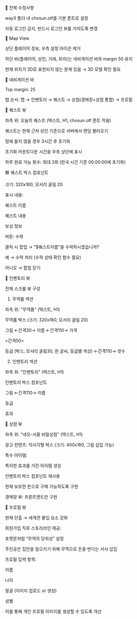 📌 전체 수정사항

way3 폴더 내 chosun.otf를 기본 폰트로 설정

자동 로그인 금지, 반드시 로그인 뷰를 거치도록 변경

📌 Map View

상단 플레이어 정보, 우측 설정 아이콘 제거

하단 바(플레이어, 상인, 거래, 위치)는 네비게이션 바와 margin 50 유지

현재 위치가 3D로 표현되지 않는 문제 있음 → 3D 모델 확인 필요

📌 네비게이션 바

Top margin: 25

탭 순서: 맵 → 인벤토리 → 퀘스트 → 상점(경매장+상점 통합) → 프로필

📌 퀘스트 뷰

좌측 위: 오늘의 퀘스트 (텍스트, H1, chosun.otf 폰트 적용)

퀘스트는 현재 근처 상인 기준으로 서버에서 랜덤 불러오기

맘에 들지 않을 경우 3시간 후 초기화

초기화 카운트다운 시간을 우측 상단에 표시

하루 완료 가능 횟수: 최대 3회 (한국 시간 기준 00:00:00에 초기화)

🟦 퀘스트 박스 컴포넌트

크기: 320x160, 모서리 굴림 20

표시 내용:

퀘스트 이름

퀘스트 내용

보상 정보

버튼: 수락

클릭 시 팝업 → "$퀘스트이름"을 수락하시겠습니까?

예 → 수락 처리 (수락 상태 확인 함수 필요)

아니오 → 팝업 닫기

📌 인벤토리 뷰

전체 스크롤 뷰 구성

1) 무역품 섹션

좌측 위: "무역품" (텍스트, H1)

무역품 박스 (크기: 320x160, 모서리 굴림 20)

그림 ←간격30→ 이름 ←간격110→ 가격

<간격50>

등급 (박스, 모서리 굴림30, 흰 글씨, 등급별 색상) ←간격110→ 갯수

2) 인벤토리 섹션

좌측 위: "인벤토리" (텍스트, H1)

인벤토리 박스 컴포넌트

그림 ←간격110→ 이름

등급

효과

📌 상점 뷰

좌측 위: "네오-서울 비밀상점" (텍스트, H1)

광고 컨텐츠: 직사각형 박스 (크기: 400x160, 그림 삽입 가능)

특수 아이템:

특이한 효과를 가진 아이템 생성

인벤토리 박스 컴포넌트 재사용

현재 보유한 돈으로 구매 가능하도록 구현

경매장 뷰: 프론트엔드만 구현

📌 프로필 뷰

현재 단촐 → 세계관 몰입 요소 강화

회원가입 직후 스토리라인 제공:

포켓몬처럼 “무역의 당위성” 설정

주인공은 집안을 일으키기 위해 무역으로 돈을 번다는 서사 삽입

프로필 입력 항목:

이름

나이

얼굴 (이미지 업로드 or 생성)

성별

이를 통해 개인 프로필 이미지를 생성할 수 있도록 개선
